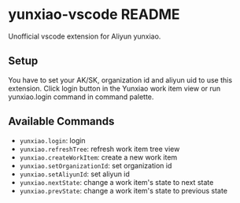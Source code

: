 # yunxiao-vscode README

Unofficial vscode extension for Aliyun yunxiao.


## Setup
You have to set your AK/SK, organization id and aliyun uid to use this extension.
Click login button in the Yunxiao work item view or run yunxiao.login command in command palette.

## Available Commands
- `yunxiao.login`: login
- `yunxiao.refreshTree`: refresh work item tree view
- `yunxiao.createWorkItem`: create a new work item
- `yunxiao.setOrganizationId`: set organization id
- `yunxiao.setAliyunId`: set aliyun id
- `yunxiao.nextState`: change a work item's state to next state 
- `yunxiao.prevState`: change a work item's state to previous state 

